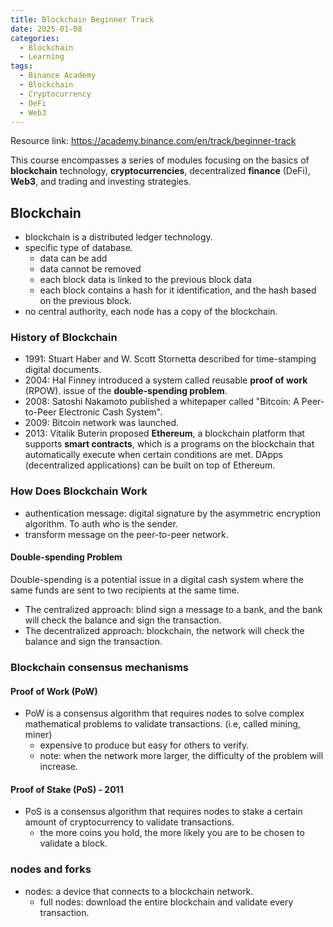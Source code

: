 ```yaml
---
title: Blockchain Beginner Track
date: 2025-01-08
categories:
  - Blockchain
  - Learning
tags:
  - Binance Academy
  - Blockchain
  - Cryptocurrency
  - DeFi
  - Web3
---
```



Resource link: <https://academy.binance.com/en/track/beginner-track>

This course encompasses a series of modules focusing on the basics of **blockchain** technology, **cryptocurrencies**, decentralized **finance** (DeFi), **Web3**, and trading and investing strategies.

## Blockchain

- blockchain is  a distributed ledger technology.
- specific type of database.
  - data can be add
  - data cannot be removed
  - each block data is linked to the previous block data
  - each block contains a hash for it identification, and the hash based on the previous block.
- no central authority, each node has a copy of the blockchain.

### History of Blockchain

- 1991: Stuart Haber and W. Scott Stornetta described for time-stamping digital documents.
- 2004: Hal Finney introduced a system called reusable **proof of work** (RPOW). issue of the **double-spending problem**.
- 2008: Satoshi Nakamoto published a whitepaper called "Bitcoin: A Peer-to-Peer Electronic Cash System".
- 2009: Bitcoin network was launched.
- 2013: Vitalik Buterin proposed **Ethereum**, a blockchain platform that supports **smart contracts**, which is a programs on the blockchain that automatically execute when certain conditions are met. DApps (decentralized applications) can be built on top of Ethereum.

### How Does Blockchain Work

- authentication message: digital signature by the asymmetric encryption algorithm. To auth who is the sender.
- transform message on the peer-to-peer network.

#### Double-spending Problem

Double-spending is a potential issue in a digital cash system where the same funds are sent to two recipients at the same time.

- The centralized approach: blind sign a message to a bank, and the bank will check the balance and sign the transaction.
- The decentralized approach: blockchain, the network will check the balance and sign the transaction.

<!-- ## Example with Image

Or with figure caption: -->

<!-- {% asset_img image.png } -->

### Blockchain consensus mechanisms

#### Proof of Work (PoW)

- PoW is a consensus algorithm that requires nodes to solve complex mathematical problems to validate transactions. (i.e, called mining, miner)
  - expensive to produce but easy for others to verify.
  - note: when the network more larger, the difficulty of the problem will increase.

#### Proof of Stake (PoS) - 2011

- PoS is a consensus algorithm that requires nodes to stake a certain amount of cryptocurrency to validate transactions.
  - the more coins you hold, the more likely you are to be chosen to validate a block.

### nodes and forks

- nodes: a device that connects to a blockchain network.
  - full nodes: download the entire blockchain and validate every transaction.
